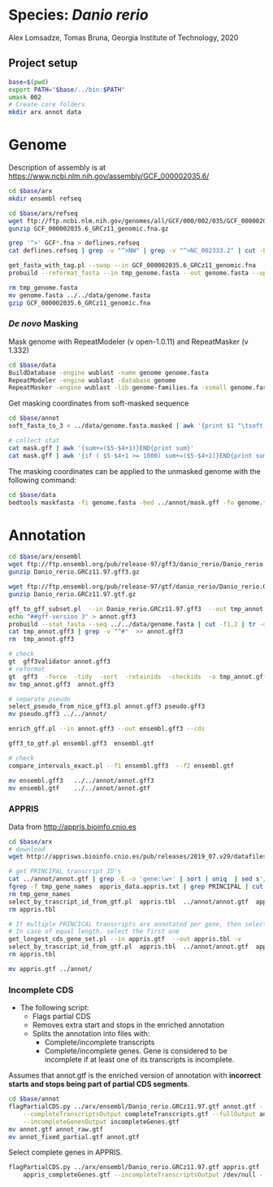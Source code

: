 # Species: _Danio rerio_

Alex Lomsadze, Tomas Bruna,
Georgia Institute of Technology,
2020

## Project setup

```bash
base=$(pwd)
export PATH="$base/../bin:$PATH"
umask 002
# Create core folders
mkdir arx annot data
```

# Genome

Description of assembly is at https://www.ncbi.nlm.nih.gov/assembly/GCF_000002035.6/  

```bash
cd $base/arx
mkdir ensembl refseq

cd $base/arx/refseq
wget ftp://ftp.ncbi.nlm.nih.gov/genomes/all/GCF/000/002/035/GCF_000002035.6_GRCz11/GCF_000002035.6_GRCz11_genomic.fna.gz
gunzip GCF_000002035.6_GRCz11_genomic.fna.gz

grep '^>' GCF*.fna > deflines.refseq
cat deflines.refseq | grep -v "^>NW" | grep -v "^>NC_002333.2" | cut -b2- | awk '{print $1 "\t" $7}' | tr -d ',' > list_refseq.tbl

get_fasta_with_tag.pl --swap --in GCF_000002035.6_GRCz11_genomic.fna  --out tmp_genome.fasta  --list list_refseq.tbl --v
probuild --reformat_fasta --in tmp_genome.fasta --out genome.fasta --uppercase 1 --letters_per_line 60 --original

rm tmp_genome.fasta
mv genome.fasta ../../data/genome.fasta
gzip GCF_000002035.6_GRCz11_genomic.fna
```

### _De novo_ Masking

Mask genome with RepeatModeler (v open-1.0.11) and RepeatMasker (v 1.332)

```bash
cd $base/data
BuildDatabase -engine wublast -name genome genome.fasta
RepeatModeler -engine wublast -database genome
RepeatMasker -engine wublast -lib genome-families.fa -xsmall genome.fasta
```

Get masking coordinates from soft-masked sequence

```bash
cd $base/annot
soft_fasta_to_3 < ../data/genome.fasta.masked | awk '{print $1 "\tsoft_masking\trepeat\t" $2+1 "\t" $3 "\t.\t.\t.\t." }' > mask.gff

# collect stat
cat mask.gff | awk '{sum+=($5-$4+1)}END{print sum}'
cat mask.gff | awk '{if ( $5-$4+1 >= 1000) sum+=($5-$4+1)}END{print sum}'
```

The masking coordinates can be applied to the unmasked genome with the following command:

```bash
cd $base/data
bedtools maskfasta -fi genome.fasta -bed ../annot/mask.gff -fo genome.fasta.masked -soft
```

# Annotation

```bash
cd $base/arx/ensembl
wget ftp://ftp.ensembl.org/pub/release-97/gff3/danio_rerio/Danio_rerio.GRCz11.97.gff3.gz
gunzip Danio_rerio.GRCz11.97.gff3.gz

wget ftp://ftp.ensembl.org/pub/release-97/gtf/danio_rerio/Danio_rerio.GRCz11.97.gtf.gz
gunzip Danio_rerio.GRCz11.97.gtf.gz

gff_to_gff_subset.pl  --in Danio_rerio.GRCz11.97.gff3  --out tmp_annot.gff3  --list ../refseq/list_refseq.tbl  --col 2  --v
echo "##gff-version 3" > annot.gff3
probuild --stat_fasta --seq ../../data/genome.fasta | cut -f1,2 | tr -d '>' | grep -v '^$' | awk '{print "##sequence-region  " $1 "  1 " $2}' >> annot.gff3
cat tmp_annot.gff3 | grep -v "^#"  >> annot.gff3
rm  tmp_annot.gff3

# check
gt  gff3validator annot.gff3
# reformat
gt  gff3  -force  -tidy  -sort  -retainids  -checkids  -o tmp_annot.gff3  annot.gff3
mv tmp_annot.gff3  annot.gff3

# separate pseudo
select_pseudo_from_nice_gff3.pl annot.gff3 pseudo.gff3
mv pseudo.gff3 ../../annot/

enrich_gff.pl --in annot.gff3 --out ensembl.gff3 --cds

gff3_to_gtf.pl ensembl.gff3  ensembl.gtf

# check
compare_intervals_exact.pl --f1 ensembl.gff3  --f2 ensembl.gtf

mv ensembl.gff3   ../../annot/annot.gff3
mv ensembl.gtf    ../../annot/annot.gtf
```

###  APPRIS

Data from http://appris.bioinfo.cnio.es

```bash
cd $base/arx
# download
wget http://apprisws.bioinfo.cnio.es/pub/releases/2019_07.v29/datafiles/danio_rerio/GRCz10/appris_data.appris.txt

# get PRINCIPAL transcript ID's
cat ../annot/annot.gtf | grep -E -o 'gene:\w+' | sort | uniq  | sed s'/^gene://' > tmp_gene_names
fgrep -f tmp_gene_names  appris_data.appris.txt | grep PRINCIPAL | cut -f3 | sed 's/^/transcript:/' > appris.tbl
rm tmp_gene_names
select_by_trascript_id_from_gtf.pl  appris.tbl  ../annot/annot.gtf  appris.gtf
rm appris.tbl

# If multiple PRINCICAL transcripts are annotated per gene, then select the longest 
# In case of equal length, select the first one
get_longest_cds_gene_set.pl --in appris.gtf  --out appris.tbl -v
select_by_trascript_id_from_gtf.pl  appris.tbl  ../annot/annot.gtf  appris.gtf
rm appris.tbl

mv appris.gtf ../annot/
```

### Incomplete CDS

* The following script:
    * Flags partial CDS
    * Removes extra start and stops in the enriched annotation
    * Splits the annotation into files with:
        * Complete/incomplete transcripts
        * Complete/incomplete genes. Gene is considered to be incomplete if at least one of its transcripts is incomplete.

Assumes that annot.gtf is the enriched version of annotation with **incorrect starts and stops being part of partial CDS segments**.

```bash
cd $base/annot
flagPartialCDS.py ../arx/ensembl/Danio_rerio.GRCz11.97.gtf annot.gtf --incompleteTranscriptsOutput incompleteTranscripts.gtf \
    --completeTranscriptsOutput completeTranscripts.gtf --fullOutput annot_fixed_partial.gtf --completeGenesOutput completeGenes.gtf \
    --incompleteGenesOutput incompleteGenes.gtf
mv annot.gtf annot_raw.gtf
mv annot_fixed_partial.gtf annot.gtf
```

Select complete genes in APPRIS.

```bash
flagPartialCDS.py ../arx/ensembl/Danio_rerio.GRCz11.97.gtf appris.gtf --fullOutput appris_fixed_partial.gtf --completeGenesOutput \
    appris_completeGenes.gtf --incompleteTranscriptsOutput /dev/null --completeTranscriptsOutput /dev/null --incompleteGenesOutput /dev/null
```
